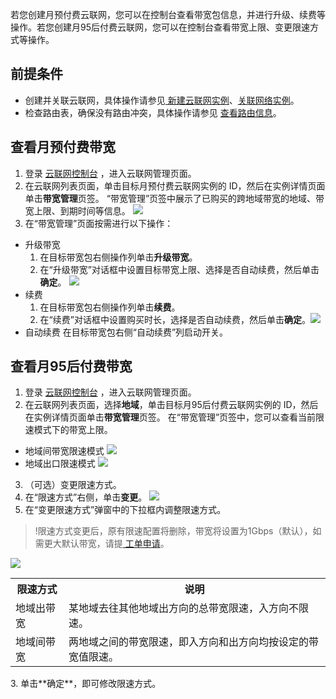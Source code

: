 若您创建月预付费云联网，您可以在控制台查看带宽包信息，并进行升级、续费等操作。若您创建月95后付费云联网，您可以在控制台查看带宽上限、变更限速方式等操作。

## 前提条件
- 创建并关联云联网，具体操作请参见[ 新建云联网实例](https://cloud.tencent.com/document/product/877/18752)、[关联网络实例](https://cloud.tencent.com/document/product/877/18747)。
- 检查路由表，确保没有路由冲突，具体操作请参见 [查看路由信息](https://cloud.tencent.com/document/product/877/18756)。

## 查看月预付费带宽
1. 登录 [云联网控制台](https://console.cloud.tencent.com/vpc/ccn) ，进入云联网管理页面。
2. 在云联网列表页面，单击目标月预付费云联网实例的 ID，然后在实例详情页面单击**带宽管理**页签。
 “带宽管理”页签中展示了已购买的跨地域带宽的地域、带宽上限、到期时间等信息。
![](https://main.qcloudimg.com/raw/e9d69df90c58735a8139a92522cdfbc1.png)
3. 在“带宽管理”页面按需进行以下操作：
 - 升级带宽
    1. 在目标带宽包右侧操作列单击**升级带宽**。
    2. 在“升级带宽”对话框中设置目标带宽上限、选择是否自动续费，然后单击**确定**。
     ![](https://main.qcloudimg.com/raw/f29572cfb89c8f2d91f017d9aab23f21.png)
 - 续费
    1. 在目标带宽包右侧操作列单击**续费**。
    2. 在“续费”对话框中设置购买时长，选择是否自动续费，然后单击**确定**。![](https://main.qcloudimg.com/raw/9b865c9364240c860f145d3c46383eee.png)
 - 自动续费
   在目标带宽包右侧“自动续费”列启动开关。

## 查看月95后付费带宽
1. 登录 [云联网控制台](https://console.cloud.tencent.com/vpc/ccn) ，进入云联网管理页面。
2. 在云联网列表页面，选择**地域**，单击目标月95后付费云联网实例的 ID，然后在实例详情页面单击**带宽管理**页签。
  在“带宽管理”页签中，您可以查看当前限速模式下的带宽上限。
  - 地域间带宽限速模式
![](https://qcloudimg.tencent-cloud.cn/raw/f38ce7808dea06451f09a8ac8df1a7be.png)
  - 地域出口限速模式
![](https://qcloudimg.tencent-cloud.cn/raw/db807229ee6ff0c82572f2f9b27d3600.png)
3. （可选）变更限速方式。
  1. 在“限速方式”右侧，单击**变更**。
    ![](https://main.qcloudimg.com/raw/c66d120e44a69834f6f9ca8ee655d328.png)
  2. 在“变更限速方式”弹窗中的下拉框内调整限速方式。
>!限速方式变更后，原有限速配置将删除，带宽将设置为1Gbps（默认），如需更大默认带宽，请提[ 工单申请](https://console.cloud.tencent.com/workorder/category)。
> 
   ![](https://main.qcloudimg.com/raw/93232c58d1e626eaab54685923cc2009.png)
<table>
<tr>
<th>限速方式</th>
<th>说明</th>
</tr>
<tr>
<td>地域出带宽</td>
<td>某地域去往其他地域出方向的总带宽限速，入方向不限速。</td>
</tr>
<tr>
<td>地域间带宽</td>
<td>两地域之间的带宽限速，即入方向和出方向均按设定的带宽值限速。</td>
</tr>
</table>
  3. 单击**确定**，即可修改限速方式。
